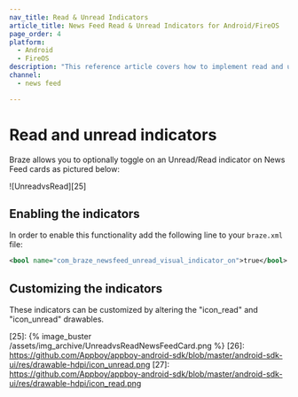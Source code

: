 ```yaml
---
nav_title: Read & Unread Indicators
article_title: News Feed Read & Unread Indicators for Android/FireOS
page_order: 4
platform: 
  - Android
  - FireOS
description: "This reference article covers how to implement read and unread indicators in your News Feed for your Android application."
channel:
  - news feed

---
```


# Read and unread indicators

Braze allows you to optionally toggle on an Unread/Read indicator on News Feed cards as pictured below:

![UnreadvsRead][25]

## Enabling the indicators

In order to enable this functionality add the following line to your `braze.xml` file:

```xml
<bool name="com_braze_newsfeed_unread_visual_indicator_on">true</bool>
```

## Customizing the indicators
These indicators can be customized by altering the "icon_read" and "icon_unread" drawables.

[25]: {% image_buster /assets/img_archive/UnreadvsReadNewsFeedCard.png %}
[26]: https://github.com/Appboy/appboy-android-sdk/blob/master/android-sdk-ui/res/drawable-hdpi/icon_unread.png
[27]: https://github.com/Appboy/appboy-android-sdk/blob/master/android-sdk-ui/res/drawable-hdpi/icon_read.png
